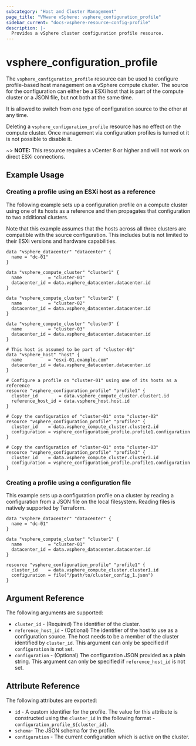 ```yaml
---
subcategory: "Host and Cluster Management"
page_title: "VMware vSphere: vsphere_configuration_profile"
sidebar_current: "docs-vsphere-resource-config-profile"
description: |-
  Provides a vSphere cluster configuration profile resource.
---
```


# vsphere_configuration_profile

The `vsphere_configuration_profile` resource can be used to configure profile-based host management on a vSphere compute cluster.
The source for the configuration can either be a ESXi host that is part of the compute cluster or a JSON file, but not both at the same time.

It is allowed to switch from one type of configuration source to the other at any time.

Deleting a `vsphere_configuration_profile` resource has no effect on the compute cluster. Once management via configuration
profiles is turned ot it is not possible to disable it.

~> **NOTE:** This resource requires a vCenter 8 or higher and will not work on
direct ESXi connections.

## Example Usage

### Creating a profile using an ESXi host as a reference

The following example sets up a configuration profile on a compute cluster using one of its hosts as a reference
and then propagates that configuration to two additional clusters.

Note that this example assumes that the hosts across all three clusters are compatible with the source configuration. 
This includes but is not limited to their ESXi versions and hardware capabilities.

```hcl
data "vsphere_datacenter" "datacenter" {
  name = "dc-01"
}

data "vsphere_compute_cluster" "cluster1" {
  name          = "cluster-01"
  datacenter_id = data.vsphere_datacenter.datacenter.id
}

data "vsphere_compute_cluster" "cluster2" {
  name          = "cluster-02"
  datacenter_id = data.vsphere_datacenter.datacenter.id
}

data "vsphere_compute_cluster" "cluster3" {
  name          = "cluster-03"
  datacenter_id = data.vsphere_datacenter.datacenter.id
}

# This host is assumed to be part of "cluster-01"
data "vsphere_host" "host" {
  name          = "esxi-01.example.com"
  datacenter_id = data.vsphere_datacenter.datacenter.id
}

# Configure a profile on "cluster-01" using one of its hosts as a reference
resource "vsphere_configuration_profile" "profile1" {
  cluster_id        = data.vsphere_compute_cluster.cluster1.id
  reference_host_id = data.vsphere_host.host.id
}

# Copy the configuration of "cluster-01" onto "cluster-02"
resource "vsphere_configuration_profile" "profile2" {
  cluster_id    = data.vsphere_compute_cluster.cluster2.id
  configuration = vsphere_configuration_profile.profile1.configuration
}

# Copy the configuration of "cluster-01" onto "cluster-03"
resource "vsphere_configuration_profile" "profile3" {
  cluster_id    = data.vsphere_compute_cluster.cluster3.id
  configuration = vsphere_configuration_profile.profile1.configuration
}
```

### Creating a profile using a configuration file

This example sets up a configuration profile on a cluster by reading a configuration from a JSON
file on the local filesystem. Reading files is natively supported by Terraform.

```hcl
data "vsphere_datacenter" "datacenter" {
  name = "dc-01"
}

data "vsphere_compute_cluster" "cluster1" {
  name          = "cluster-01"
  datacenter_id = data.vsphere_datacenter.datacenter.id
}

resource "vsphere_configuration_profile" "profile1" {
  cluster_id    = data.vsphere_compute_cluster.cluster1.id
  configuration = file("/path/to/cluster_config_1.json")
}
```

## Argument Reference

The following arguments are supported:

* `cluster_id` - (Required) The identifier of the cluster.
* `reference_host_id` - (Optional) The identifier of the host to use as a configuration source.
The host needs to be a member of the cluster identified by `cluster_id`. This argument can only be specified if
`configuration` is not set.
* `configuration` - (Optional) The configuration JSON provided as a plain string. This argument can only be specified if `reference_host_id` is not set.

## Attribute Reference

The following attributes are exported:

* `id` - A custom identifier for the profile. The value for this attribute is constructed using the `cluster_id` in the following format - `configuration_profile_${cluster_id}`.
* `schema`- The JSON schema for the profile.
* `configuration` - The current configuration which is active on the cluster.
